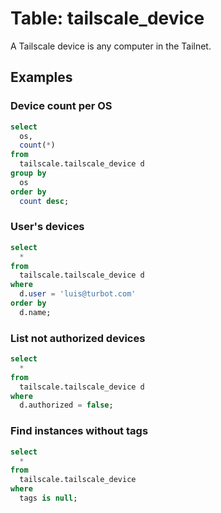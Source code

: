 # Table: tailscale_device

A Tailscale device is any computer in the Tailnet.

## Examples

### Device count per OS

```sql
select
  os,
  count(*)
from
  tailscale.tailscale_device d
group by
  os
order by
  count desc;
```

### User's devices

```sql
select
  *
from
  tailscale.tailscale_device d
where
  d.user = 'luis@turbot.com'
order by
  d.name;
```

### List not authorized devices

```sql
select
  *
from
  tailscale.tailscale_device d
where
  d.authorized = false;
```

### Find instances without tags

```sql
select
  *
from
  tailscale.tailscale_device
where
  tags is null;
```

